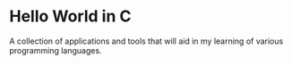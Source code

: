 # Hello World in C
A collection of applications and tools that will aid in my learning of various programming languages. 
